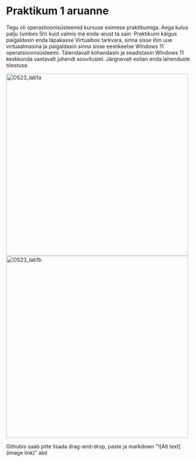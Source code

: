 # Praktikum 1 aruanne  

Tegu oli operastioonisüsteemid kursuse esimese praktikumiga. Aega kulus palju (umbes 5h) kuid valmis ma enda-arust ta sain. Praktikumi käigus paigaldasin enda läpakasse Virtualbox tarkvara, sinna sisse lõin uue virtuaalmasina ja paigaldasin sinna sisse eestikeelse Windows 11 operatsioonisüsteemi. Täiendavalt kohandasin ja seadistasin WIndows 11 keskkonda vastavalt juhendi soovitustel. Järgnevalt esitan enda lahenduste tõestuse.

<img width="491" alt="OS23_lab1a" src="https://github.com/alop372/opsys2023/assets/45405766/1d6911a5-90cd-467f-95b2-dd0ffb641da6">
<img width="491" alt="OS23_lab1b" src="https://github.com/user-attachments/assets/3d9d5f35-3072-4c13-b485-9fbd69059003">


Githubis saab pilte lisada drag-and-drop, paste ja markdown "![Alt text](image link)" abil 
